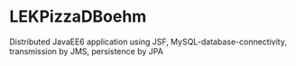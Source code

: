 # LEKPizzaDBoehm
Distributed JavaEE6 application using JSF, MySQL-database-connectivity, transmission by JMS, persistence by JPA   
